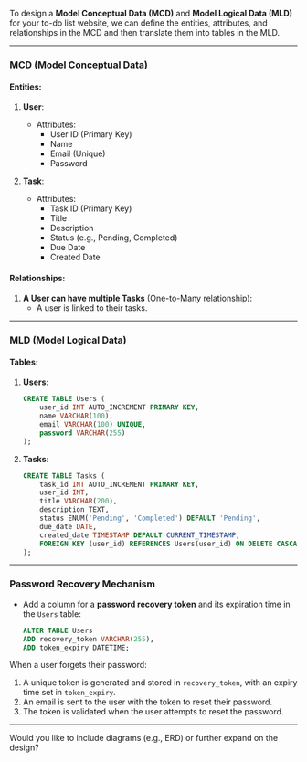 To design a **Model Conceptual Data (MCD)** and **Model Logical Data (MLD)** for your to-do list website, we can define the entities, attributes, and relationships in the MCD and then translate them into tables in the MLD.

---

### **MCD (Model Conceptual Data)**

#### **Entities:**
1. **User**:
   - Attributes:
     - User ID (Primary Key)
     - Name
     - Email (Unique)
     - Password

2. **Task**:
   - Attributes:
     - Task ID (Primary Key)
     - Title
     - Description
     - Status (e.g., Pending, Completed)
     - Due Date
     - Created Date

#### **Relationships:**
1. **A User can have multiple Tasks** (One-to-Many relationship):
   - A user is linked to their tasks.

---

### **MLD (Model Logical Data)**

#### **Tables:**
1. **Users**:
   ```sql
   CREATE TABLE Users (
       user_id INT AUTO_INCREMENT PRIMARY KEY,
       name VARCHAR(100),
       email VARCHAR(100) UNIQUE,
       password VARCHAR(255)
   );
   ```

2. **Tasks**:
   ```sql
   CREATE TABLE Tasks (
       task_id INT AUTO_INCREMENT PRIMARY KEY,
       user_id INT,
       title VARCHAR(200),
       description TEXT,
       status ENUM('Pending', 'Completed') DEFAULT 'Pending',
       due_date DATE,
       created_date TIMESTAMP DEFAULT CURRENT_TIMESTAMP,
       FOREIGN KEY (user_id) REFERENCES Users(user_id) ON DELETE CASCADE
   );
   ```

---

### **Password Recovery Mechanism**
- Add a column for a **password recovery token** and its expiration time in the `Users` table:
  ```sql
  ALTER TABLE Users 
  ADD recovery_token VARCHAR(255),
  ADD token_expiry DATETIME;
  ```

When a user forgets their password:
1. A unique token is generated and stored in `recovery_token`, with an expiry time set in `token_expiry`.
2. An email is sent to the user with the token to reset their password.
3. The token is validated when the user attempts to reset the password.

---

Would you like to include diagrams (e.g., ERD) or further expand on the design?
